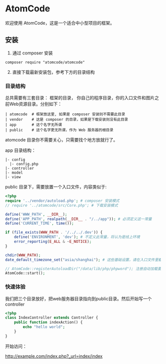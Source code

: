 AtomCode
========
欢迎使用 AtomCode，这是一个适合中小型项目的框架。

安装
---
1. 通过 composer 安装
```shell
composer require "atomcode/atomcode"
```

2. 直接下载最新安装包，参考下方的目录结构

### 目录结构

总共需要有三套目录： 框架的目录， 你自己的程序目录，你的入口文件和图片之前Web资源目录。分别如下：

	| atomcode  # 框架放这里, 如果是 composer 安装则不需要此目录
	| vendor    # 这是 composer 的目录，如果是下载安装则没有此目录
	| app		# 这个名字无所谓
	| public	# 这个名字更无所谓，作为 Web 服务器的根目录

atomcode 目录你不需要关心，只需要找个地方放就行了。

app 目录结构：
```shell
|- config
  |- config.php
|- controller
|- model
|- view
```

public 目录下，需要放置一个入口文件，内容类似于:
```PHP
<?php
require '../vendor/autoload.php'; # composer 安装模式
// require '../atomcode/src/Core.php'; # 下载安装模式

define('WWW_PATH', __DIR__);
define('APP_PATH', realpath(__DIR__ . "/../app")); # 必须定义这一常量
define('CURRENT_TIME', time());

if (file_exists(WWW_PATH . '/../../.dev')) {
    define('ENVIRONMENT', 'dev'); # 不定义此常量，将认为是线上环境
    error_reporting(E_ALL & ~E_NOTICE);
}

chdir(WWW_PATH);
date_default_timezone_set("asia/shanghai"); # 这些基础设置，请在入口文件里都设置了

// AtomCode::registerAutoloadDir("/data/lib/php/phpword"); 注册自动加载要寻找的目录
AtomCode::start();
```

### 快速体验

我们把三个目录放好，把web服务器目录指向到public目录。然后开始写一个 controller
``` php
<?php
class IndexController extends Controller {
	public function indexAction() {
		echo "hello world";
	}
}
```
开始访问：

http://example.com/index.php?_url=index/index
